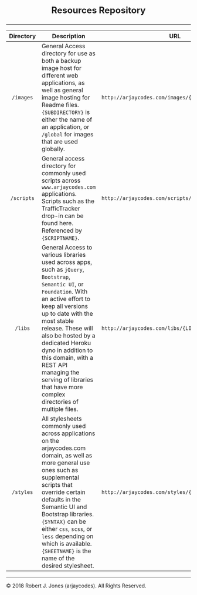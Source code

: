 <strong><p align="center" style="font-size: 18pt;">Resources Repository</p></strong>

***

| Directory | Description | URL |
| --------- | ----------- | --- |
| <p align="center">`/images`<p>  | General Access directory for use as both a backup image host for     different web applications, as well as general image hosting for Readme files. `{SUBDIRECTORY}` is either the name of an application, or `/global` for images that are used globally.  | ```http://arjaycodes.com/images/{SUBDIRECTORY}```
| <p align="center">`/scripts`</p> | General access directory for commonly used scripts across `www.arjaycodes.com` applications. Scripts such as the TrafficTracker drop-in can be found here. Referenced by `{SCRIPTNAME}`. | ```http://arjaycodes.com/scripts/{SCRIPTNAME}``` 
| <p align="center">`/libs`</p> | General Access to various libraries used across apps, such as `jQuery`, `Bootstrap`, `Semantic UI`, or `Foundation`. With an active effort to keep all versions up to date with the most stable release. These will also be hosted by a dedicated Heroku dyno in addition to this domain, with a REST API managing the serving of libraries that have more complex directories of multiple files. | ```http://arjaycodes.com/libs/{LIBRARYNAME}``` 
| <p align="center">`/styles`</p> | All stylesheets commonly used across applications on the arjaycodes.com domain, as well as more general use ones such as supplemental scripts that override certain defaults in the Semantic UI and Bootstrap libraries. `{SYNTAX}` can be either `css`, `scss`, or `less` depending on which is available. `{SHEETNAME}` is the name of the desired stylesheet. | ```http://arjaycodes.com/styles/{SYNTAX}/{SHEETNAME}```

***

©️ 2018 Robert J. Jones (arjaycodes). All Rights Reserved.